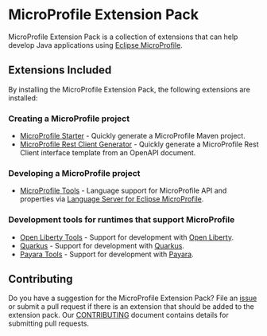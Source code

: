 # MicroProfile Extension Pack

MicroProfile Extension Pack is a collection of extensions that can help develop Java applications using [Eclipse MicroProfile](https://microprofile.io/).

## Extensions Included
By installing the MicroProfile Extension Pack, the following extensions are installed:

### Creating a MicroProfile project
* [MicroProfile Starter](https://marketplace.visualstudio.com/items?itemName=MicroProfile-Community.mp-starter-vscode-ext) - Quickly generate a MicroProfile Maven project.
* [MicroProfile Rest Client Generator](https://marketplace.visualstudio.com/items?itemName=MicroProfile-Community.mp-rest-client-generator-vscode-ext) - Quickly generate a MicroProfile Rest Client interface template from an OpenAPI document.

### Developing a MicroProfile project
* [MicroProfile Tools](https://marketplace.visualstudio.com/items?itemName=redhat.vscode-microprofile) - Language support for MicroProfile API and properties via [Language Server for Eclipse MicroProfile](https://github.com/eclipse/lsp4mp).

### Development tools for runtimes that support MicroProfile
* [Open Liberty Tools](https://marketplace.visualstudio.com/items?itemName=Open-Liberty.liberty-dev-vscode-ext) - Support for development with [Open Liberty](https://openliberty.io/).
* [Quarkus](https://marketplace.visualstudio.com/items?itemName=redhat.vscode-quarkus) - Support for development with [Quarkus](https://quarkus.io/).
* [Payara Tools](https://marketplace.visualstudio.com/items?itemName=Payara.payara-vscode) - Support for development with [Payara](https://www.payara.fish/).

## Contributing
Do you have a suggestion for the MicroProfile Extension Pack? File an [issue](https://github.com/MicroShed/vscode-microprofile-pack/issues) or submit a pull request if there is an extension that should be added to the extension pack.  Our [CONTRIBUTING](CONTRIBUTING.md) document contains details for submitting pull requests.
